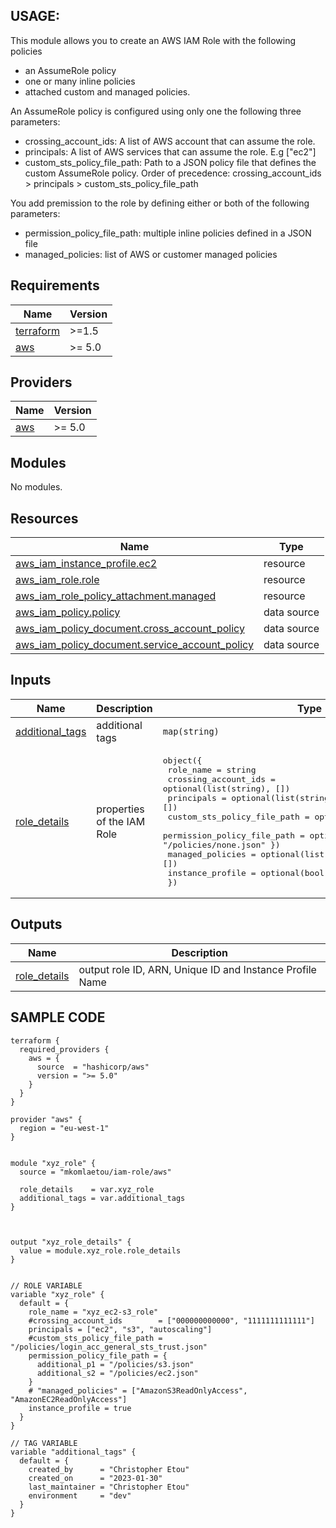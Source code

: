 ## USAGE:

This module allows you to create an AWS IAM Role with the following policies
  * an AssumeRole policy
  * one or many inline policies
  * attached custom and managed policies.

An AssumeRole policy is configured using only one the following three parameters:
  * crossing_account_ids: A list of AWS account that can assume the role.
  * principals: A list of AWS services that can assume the role. E.g ["ec2"]
  * custom_sts_policy_file_path: Path to a JSON policy file that defines the custom AssumeRole policy.
Order of precedence: crossing_account_ids > principals > custom_sts_policy_file_path

You add premission to the role by defining either or both of the following parameters: 
* permission_policy_file_path: multiple inline policies defined in a JSON file
* managed_policies: list of AWS or customer managed policies


## Requirements

| Name | Version |
|------|---------|
| <a name="requirement_terraform"></a> [terraform](#requirement\_terraform) | >=1.5 |
| <a name="requirement_aws"></a> [aws](#requirement\_aws) | >= 5.0 |

## Providers

| Name | Version |
|------|---------|
| <a name="provider_aws"></a> [aws](#provider\_aws) | >= 5.0 |

## Modules

No modules.

## Resources

| Name | Type |
|------|------|
| [aws_iam_instance_profile.ec2](https://registry.terraform.io/providers/hashicorp/aws/latest/docs/resources/iam_instance_profile) | resource |
| [aws_iam_role.role](https://registry.terraform.io/providers/hashicorp/aws/latest/docs/resources/iam_role) | resource |
| [aws_iam_role_policy_attachment.managed](https://registry.terraform.io/providers/hashicorp/aws/latest/docs/resources/iam_role_policy_attachment) | resource |
| [aws_iam_policy.policy](https://registry.terraform.io/providers/hashicorp/aws/latest/docs/data-sources/iam_policy) | data source |
| [aws_iam_policy_document.cross_account_policy](https://registry.terraform.io/providers/hashicorp/aws/latest/docs/data-sources/iam_policy_document) | data source |
| [aws_iam_policy_document.service_account_policy](https://registry.terraform.io/providers/hashicorp/aws/latest/docs/data-sources/iam_policy_document) | data source |

## Inputs

| Name | Description | Type | Default | Required |
|------|-------------|------|---------|:--------:|
| <a name="input_additional_tags"></a> [additional\_tags](#input\_additional\_tags) | additional tags | `map(string)` | `{}` | no |
| <a name="input_role_details"></a> [role\_details](#input\_role\_details) | properties of the IAM Role | <pre>object({<br>    role_name                   = string<br>    crossing_account_ids        = optional(list(string), [])<br>    principals                  = optional(list(string), [])<br>    custom_sts_policy_file_path = optional(string, "")<br>    permission_policy_file_path = optional(map(string), { none = "/policies/none.json" })<br>    managed_policies            = optional(list(string), [])<br>    instance_profile            = optional(bool, false)<br>  })</pre> | n/a | yes |

## Outputs

| Name | Description |
|------|-------------|
| <a name="output_role_details"></a> [role\_details](#output\_role\_details) | output role ID, ARN, Unique ID and Instance Profile Name |




## SAMPLE CODE

```
terraform {
  required_providers {
    aws = {
      source  = "hashicorp/aws"
      version = ">= 5.0"
    }
  }
}

provider "aws" {
  region = "eu-west-1"
}


module "xyz_role" {
  source = "mkomlaetou/iam-role/aws"

  role_details    = var.xyz_role
  additional_tags = var.additional_tags
}



output "xyz_role_details" {
  value = module.xyz_role.role_details
}


// ROLE VARIABLE
variable "xyz_role" {
  default = {
    role_name = "xyz_ec2-s3_role"
    #crossing_account_ids        = ["000000000000", "1111111111111"]
    principals = ["ec2", "s3", "autoscaling"]
    #custom_sts_policy_file_path = "/policies/login_acc_general_sts_trust.json"
    permission_policy_file_path = {
      additional_p1 = "/policies/s3.json"
      additional_s2 = "/policies/ec2.json"
    }
    # "managed_policies" = ["AmazonS3ReadOnlyAccess", "AmazonEC2ReadOnlyAccess"]
    instance_profile = true
  }
}

// TAG VARIABLE
variable "additional_tags" {
  default = {
    created_by      = "Christopher Etou"
    created_on      = "2023-01-30"
    last_maintainer = "Christopher Etou"
    environment     = "dev"
  }
}

```